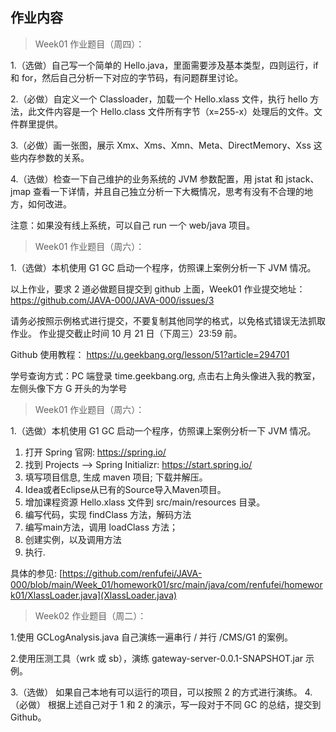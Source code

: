 ## 作业内容

> Week01 作业题目（周四）：

1.（选做）自己写一个简单的 Hello.java，里面需要涉及基本类型，四则运行，if 和 for，然后自己分析一下对应的字节码，有问题群里讨论。

2.（必做）自定义一个 Classloader，加载一个 Hello.xlass 文件，执行 hello 方法，此文件内容是一个 Hello.class 文件所有字节（x=255-x）处理后的文件。文件群里提供。

3.（必做）画一张图，展示 Xmx、Xms、Xmn、Meta、DirectMemory、Xss 这些内存参数的关系。

4.（选做）检查一下自己维护的业务系统的 JVM 参数配置，用 jstat 和 jstack、jmap 查看一下详情，并且自己独立分析一下大概情况，思考有没有不合理的地方，如何改进。

注意：如果没有线上系统，可以自己 run 一个 web/java 项目。

> Week01 作业题目（周六）：

1.（选做）本机使用 G1 GC 启动一个程序，仿照课上案例分析一下 JVM 情况。

以上作业，要求 2 道必做题目提交到 github 上面，Week01 作业提交地址： https://github.com/JAVA-000/JAVA-000/issues/3

请务必按照示例格式进行提交，不要复制其他同学的格式，以免格式错误无法抓取作业。
作业提交截止时间 10 月 21 日（下周三）23:59 前。

Github 使用教程： https://u.geekbang.org/lesson/51?article=294701

学号查询方式：PC 端登录 time.geekbang.org, 点击右上角头像进入我的教室，左侧头像下方 G 开头的为学号

> Week01 作业题目（周六）：

1.（选做）本机使用 G1 GC 启动一个程序，仿照课上案例分析一下 JVM 情况。

1. 打开 Spring 官网: https://spring.io/
2. 找到 Projects --> Spring Initializr:  https://start.spring.io/
3. 填写项目信息, 生成 maven 项目; 下载并解压。
4. Idea或者Eclipse从已有的Source导入Maven项目。
5. 增加课程资源 Hello.xlass 文件到 src/main/resources 目录。
6. 编写代码，实现 findClass 方法，解码方法
7. 编写main方法，调用 loadClass 方法；
8. 创建实例，以及调用方法
9. 执行.

具体的参见: [https://github.com/renfufei/JAVA-000/blob/main/Week_01/homework01/src/main/java/com/renfufei/homework01/XlassLoader.java](XlassLoader.java)

> Week02 作业题目（周二）：

1.使用 GCLogAnalysis.java 自己演练一遍串行 / 并行 /CMS/G1 的案例。

2.使用压测工具（wrk 或 sb），演练 gateway-server-0.0.1-SNAPSHOT.jar 示例。

3.（选做） 如果自己本地有可以运行的项目，可以按照 2 的方式进行演练。
4.（必做） 根据上述自己对于 1 和 2 的演示，写一段对于不同 GC 的总结，提交到 Github。

